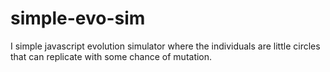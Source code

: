 # simple-evo-sim

I simple javascript evolution simulator where the individuals are little circles that can replicate with some chance of mutation.







